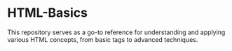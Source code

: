 # HTML-Basics
This repository serves as a go-to reference for understanding and applying various HTML concepts, from basic tags to advanced techniques.

